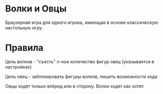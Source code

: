 # Волки и Овцы

Браузерная игра для одного игрока, имеющая в основе классическую настольную игру.

# Правила

Цель волков - "съесть" n-ное количество фигур овец (указывается в настройках)

Цель овец - заблокировать фигуры волков, лишить возможности хода

Овцы ходят только впёред или в сторону. Волки ходят как хотят.
